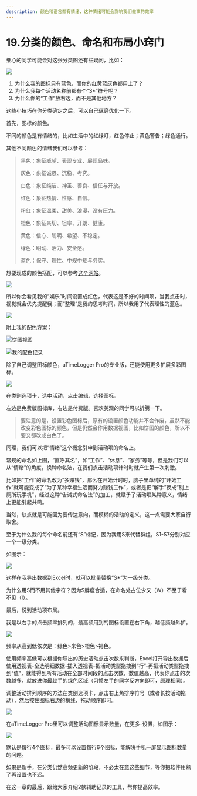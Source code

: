 ```yaml
---
description: 颜色和语言都有情绪，这种情绪可能会影响我们做事的效率
---
```


# 19.分类的颜色、命名和布局小窍门

细心的同学可能会对这张分类图还有些疑问，比如：

![](<../.gitbook/assets/图片 (33).png>)

1. 为什么我的图标只有蓝色，而你的红黄蓝灰色都用上了？
2. 为什么我每个活动名称前都有个“S\*”符号呢？
3. 为什么你的“工作”放右边，而不是其他地方？

这些小技巧在你分类确定之后，可以自己琢磨优化一下。

首先，图标的颜色。

不同的颜色是有情绪的，比如生活中的红绿灯，红色停止；黄色警告；绿色通行。

其他不同颜色的情绪我们可以参考：

> 黑色：象征威望、表现专业、展现品味。
>
> 灰色：象征诚恳、沉稳、考究。
>
> 白色：象征纯洁、神圣、善良、信任与开放。
>
> 红色：象征热情、性感、自信。
>
> 粉红：象征温柔、甜美、浪漫、没有压力。
>
> 橙色：象征亲切、坦率、开朗、健康。
>
> 黄色：信心、聪明、希望、不稳定。
>
> 绿色：明动、活力、安全感。
>
> 蓝色：保守、理性、中规中矩与务实。

想要现成的颜色搭配，可以参考[这个网站](https://colors.muz.li/)。

![](../.gitbook/assets/微信截图\_20220718171033.png)

所以你会看见我的“娱乐”时间设置成红色，代表这是不好的时间项，当我点击时，视觉就会优先提醒我；而“整理”是我的思考时间，所以我用了代表理性的蓝色。

![](<../.gitbook/assets/图片 (34).png>)

附上我的配色方案：

![饼图视图](../.gitbook/assets/QQ图片20220719235535.png)

![我的配色记录](../.gitbook/assets/1658246225148.jpg)

除了自己调整图标颜色，aTimeLogger Pro的专业版，还能使用更多扩展多彩图标。

![](<../.gitbook/assets/图片 (39).png>)

在类别选项卡，选中活动，点击编辑，选择图标。

左边是免费版图标库，右边是付费版。喜欢美观的同学可以折腾一下。

> 要注意的是，设置彩色图标后，原有的设置颜色功能并不会作废，虽然不能改变彩色图标的颜色，但是仍然会作用数据视图，比如饼图的颜色，所以不要又都改成白色了。

同理，我们可以把“情绪”这个概念引申到活动项的命名上。

常规的命名如上图，“直呼其名”，如“工作”、“休息”、“家务”等等，但是我们可以从“情绪”的角度，换种命名法，在我们点击活动项计时时就产生第一次刺激。

比如把“工作”的命名改为“多赚钱”，那么在开始计时时，脑子里单纯的“开始工作”就可能变成了“为了某种幸福生活而努力赚钱工作”，或者是把“解手”换成“别上厕所玩手机”，经过这种“告诫式命名法”的加工，就赋予了活动项某种意义，情绪上更能引起共鸣。

当然，缺点就是可能因为要传达意向，而模糊的活动的定义，这一点需要大家自行取舍。

至于为什么我的每个命名前还有“S”标记，因为我用S来代替群组，S1-S7分别对应一个一级分类。

如图示：

![](<../.gitbook/assets/图片 (35).png>)

这样在我导出数据到Excel时，就可以批量替换“S\*”为一级分类。

为什么用S而不用其他字符？因为S胖瘦合适，在命名处占位少又（W）不至于看不见（I）。

最后，说到活动项布局。

我是以右手的点击频率排列的，最高频用到的图标设置在右下角，越低频越外扩。

![](<../.gitbook/assets/图片 (36).png>)

频率从高到低依次是：绿色>米色>橙色>褐色。

使用频率高低可以根据你导出的历史活动点击次数来判断，Excel打开导出数据后使用透视表-全选明细数据-插入透视表-把活动类型拖拽到“行”-再把活动类型拖拽到“值”，就能得到所有活动在全部时间段的点击次数，数值越高，代表你点击的次数越多，就放进你最趁手的绿色区域（习惯左手的同学反方向即可，原理相同）。

调整活动排列顺序的方法在类别选项卡，点击右上角排序符号（或者长按活动拖动），然后按住图标右边的横线，拖动顺序即可。

![](<../.gitbook/assets/图片 (37).png>)

在aTimeLogger Pro里可以调整活动图标显示数量，在更多-设置，如图示：

![](<../.gitbook/assets/图片 (38).png>)

默认是每行4个图标，最多可以设置每行6个图标，能解决手机一屏显示图标数量的问题。

如果是新手，在分类仍然高频更新的阶段，不必太在意这些细节，等你把软件用熟了再设置也不迟。

在这一章的最后，跟给大家介绍2款辅助记录的工具，帮你提高效率。
